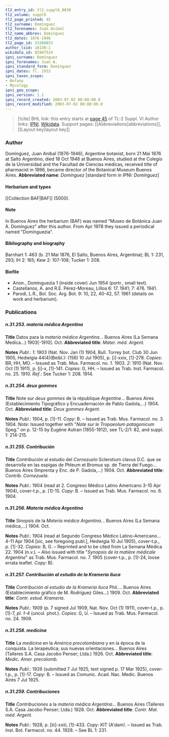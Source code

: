 ```yaml
---
tl2_entry_id: tl2_suppl6_0038
tl2_volume: suppl6
tl2_page_printed: 45
tl2_surname: Domínguez
tl2_forenames: Juan Anibal
tl2_name_abbrev: Domínguez
tl2_dates: 1876-1946
tl2_page_id: 33260033
author_lsid: 18130-1
wikidata_id: Q5947524
ipni_surname: Domínguez
ipni_forenames: Juan A.
ipni_standard_form: Domínguez
ipni_dates: fl. 1933
ipni_taxon_scope: 
- Botany
- Mycology
ipni_geo_scope: 
ipni_version: 1.1
ipni_record_created: 2003-07-02 00:00:00.0
ipni_record_modified: 2003-07-02 00:00:00.0
---
```


> [!cite] BHL link: this entry starts at [page 45](https://www.biodiversitylibrary.org/page/33260033) of TL-2 Suppl. VI
> Author links: [IPNI](https://www.ipni.org/a/18130-1), [Wikidata](https://www.wikidata.org/wiki/Q5947524). Support pages: [[Abbreviations|abbreviations]], [[Layout key|layout key]]

### Author

Domínguez, Juan Anibal (1876-1946), Argentine botanist, born 21 Mai 1876 at Salto Argentino, died 18 Oct 1946 at Buenos Aires, studied at the Colegio de la Universidad and the Facultad de Ciencias médicas, received title of pharmacist in 1896, became director of the Botanical Museum Buenos Aires. 
**Abbreviated name**: *Domínguez* \[standard form in IPNI: *Domínguez*\]

#### Herbarium and types

[[Collection BAF|BAF]] (5000).

#### Note

In Buenos Aires the herbarium (BAF) was named "Museo de Botánica Juan A. Domínguez" after this author. From Apr 1978 they issued a periodical named "Domínguezia".

#### Bibliography and biography

Barnhart 1: 463 (b. 21 Mai 1876, El Salto, Buenos Aires, Argentina); BL 1: 231, 293; IH 2: 165; Kew 2: 107-108; Tucker 1: 208.

#### Biofile

- Anon., Dominguezia 1 (inside cover) Jun 1954 (portr., small text).
- Castellanos, A. and R.E. Pérez-Moreau, Lilloa 6: 17. 1941; 7: 476. 1941.
- Parodi, L.R., Bol. Soc. Arg. Bot. 9: 10, 22, 40-42, 57. 1961 (details on work and herbarium).

### Publications

##### n.31.253. materia médica Argentina

**Title**
Datos para la *materia médica Argentina*... Buenos Aires (La Semana Medica...) 1903\[-1910\]. Oct.
**Abbreviated title**: *Mater. méd. Argent.*

**Notes**
*Publ*.: *1*: 1903 (Nat. Nov. Jan (1) 1904, Bull. Torrey bot. Club 30 Jun 1905, Hedwigia 44(4)(Beibl.): (156) 10 Jul 1905), p. \[i\]-xxix, \[1\]-278. *Copies*: BR, HH, MO. – Issued as Trab. Mus. Farmacol. no. 1. 1903.
*2*: 1910 (Nat. Nov. Oct (1) 1911), p. \[i\]-x, \[1\]-141. *Copies*: G, HH. – Issued as Trab. Inst. Farmacol. no. 25. 1910.
*Ref*.: See Tucker 1: 208. 1914.

##### n.31.254. deux gommes

**Title**
Note sur *deux gommes* de la république *Argentine*... Buenos Aires (Establecimiento Tipográfico y Encuadernación de Pablo Gadola,...) 1904. Oct.
**Abbreviated title**: *Deux gommes Argent.*

**Notes**
*Publ*.: 1904, p. \[1\]-11. *Copy*: B. – Issued as Trab. Mus. Farmacol. no. 3. 1904.
*Note*: Issued together with "*Note sur le Tropaeolum patagonicum* Speg." on p. 12-15 by Eugène Autran (1855-1912), see TL-2/1: 82, and suppl. 1: 214-215.

##### n.31.255. Contribución

**Title**
*Contribución* al estudio del *Cornezuelo* Sclerotium clavus D.C. que se desarrolla en las espigas de Phleum et Bromus sp. de Tierra del Fuego... Buenos Aires (Imprenta y Enc. de P. Gadola,...) 1904. Oct.
**Abbreviated title**: *Contrib. Cornezuela*.

**Notes**
*Publ*.: 1904 (read at 2. Congreso Médico Latino Americano 3-10 Apr 1904), cover-t.p., p. \[1\]-15. *Copy*: B. – Issued as Trab. Mus. Farmacol. no. 6. 1904.

##### n.31.256. Materia médica Argentina

**Title**
Sinopsis de la *Materia médica Argentina*... Buenos Aires (La Semana médica,...) 1904. Oct.

**Notes**
*Publ*.: 1904 (read at Segundo Congreso Médico Latino-Americano... 4-11 Apr 1904 \[sic, see foregoing publ.\], Hedwigia 10 Jul 1905), cover-t.p., p. \[1\]-32. *Copies*: B, G. – Reprinted and to be cited from La Semana Médica 22. 1904 (n.v.). – Also issued with title "*Synopsis de la matière médicale Argentine*" as Trab. Mus. Farmacol. no. 7. 1905 (cover-t.p., p. \[1\]-24, loose errata leaflet. *Copy*: B).

##### n.31.257. Contribución al estudio de la Krameria iluca

**Title**
*Contribución al estudio de la Krameria iluca* Phil.... Buenos Aires (Establecimiento gráfico de M. Rodriguez Giles...) 1909. Oct.
**Abbreviated title**: *Contr. estud. Krameria*.

**Notes**
*Publ*.: 1909 (p. 7 signed Jul 1909, Nat. Nov. Oct (1) 1911), cover-t.p., p. \[1\]-7, *pl. 1-4* (uncol. phot.). *Copies*: G, U. – Issued as Trab. Mus. Farmacol. no. 24. 1909.

##### n.31.258. medicina

**Title**
La *medicina* en la *América precolombiana* y en la época de la conquista. La terapéutica; sus nuevas orientaciones... Buenos Aires (Talleres S.A. Casa Jacobo Penser; Ltda.) 1926. Oct.
**Abbreviated title**: *Medic. Amer. precolomb.*

**Notes**
*Publ*.: 1926 (submitted 7 Jul 1925, text signed p. 17 Mar 1925), cover-t.p., p. \[1\]-17. *Copy*: B. – Issued as Comunic. Acad. Nac. Medic. Buenos Aires 7 Jul 1925.

##### n.31.259. Contribuciones

**Title**
*Contribuciones* a la *materia médica Argentina*... Buenos Aires (Talleres S.A. Casa Jacobo Penser; Ltda.) 1928. Oct.
**Abbreviated title**: *Contr. Mat. méd. Argent.*

**Notes**
*Publ*.: 1928, p. \[iii\]-xxiii, \[1\]-433. *Copy*: KIT (A'dam). – Issued as Trab. Inst. Bot. Farmacol. no. 44. 1928. – See BL 1: 231.

